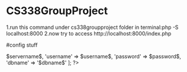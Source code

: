 # CS338GroupProject
1.run this command under cs338groupproject folder in terminal:php -S localhost:8000
2.now try to access http://localhost:8000/index.php

#config stuff
<?php
$config = [
'servername' => $servername$,
'username' => $username$,
'password' => $password$,
'dbname' => '$dbname$'
];
?>